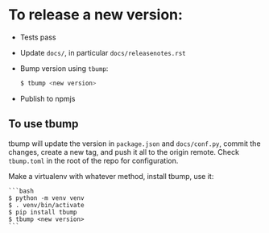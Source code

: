 
To release a new version:
=========================

* Tests pass
* Update ``docs/``, in particular ``docs/releasenotes.rst``
* Bump version using ``tbump``:

    ```bash
    $ tbump <new version>
    ```
* Publish to npmjs

To use tbump
------------

tbump will update the version in ``package.json`` and ``docs/conf.py``, commit the changes, create a new tag, and push it all to the origin remote.
Check ``tbump.toml`` in the root of the repo for configuration.

Make a virtualenv with whatever method, install tbump, use it:

    ```bash
    $ python -m venv venv
    $ . venv/bin/activate
    $ pip install tbump
    $ tbump <new version>
    ```
